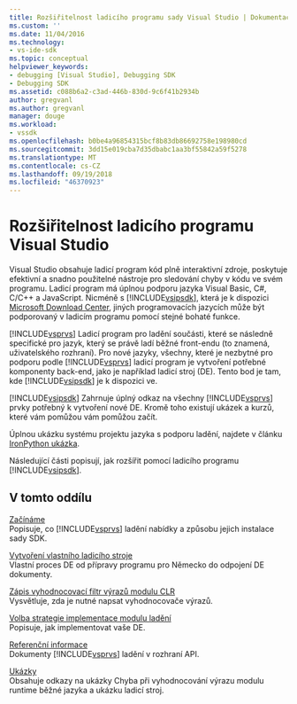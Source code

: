 ```yaml
---
title: Rozšiřitelnost ladicího programu sady Visual Studio | Dokumentace Microsoftu
ms.custom: ''
ms.date: 11/04/2016
ms.technology:
- vs-ide-sdk
ms.topic: conceptual
helpviewer_keywords:
- debugging [Visual Studio], Debugging SDK
- Debugging SDK
ms.assetid: c088b6a2-c3ad-446b-830d-9c6f41b2934b
author: gregvanl
ms.author: gregvanl
manager: douge
ms.workload:
- vssdk
ms.openlocfilehash: b0be4a96854315bcf8b83db86692758e198980cd
ms.sourcegitcommit: 3dd15e019cba7d35dbabc1aa3bf55842a59f5278
ms.translationtype: MT
ms.contentlocale: cs-CZ
ms.lasthandoff: 09/19/2018
ms.locfileid: "46370923"
---
```

# <a name="visual-studio-debugger-extensibility"></a>Rozšiřitelnost ladicího programu Visual Studio
Visual Studio obsahuje ladicí program kód plně interaktivní zdroje, poskytuje efektivní a snadno použitelné nástroje pro sledování chyby v kódu ve svém programu. Ladicí program má úplnou podporu jazyka Visual Basic, C#, C/C++ a JavaScript. Nicméně s [!INCLUDE[vsipsdk](../../extensibility/includes/vsipsdk_md.md)], která je k dispozici [Microsoft Download Center](http://go.microsoft.com/fwlink/?LinkId=214453), jiných programovacích jazycích může být podporovaný v ladicím programu pomocí stejné bohaté funkce.  
  
 [!INCLUDE[vsprvs](../../code-quality/includes/vsprvs_md.md)] Ladicí program pro ladění součásti, které se následně specifické pro jazyk, který se právě ladí běžné front-endu (to znamená, uživatelského rozhraní). Pro nové jazyky, všechny, které je nezbytné pro podporu podle [!INCLUDE[vsprvs](../../code-quality/includes/vsprvs_md.md)] ladicí program je vytvoření potřebné komponenty back-end, jako je například ladicí stroj (DE). Tento bod je tam, kde [!INCLUDE[vsipsdk](../../extensibility/includes/vsipsdk_md.md)] je k dispozici ve.  
  
 [!INCLUDE[vsipsdk](../../extensibility/includes/vsipsdk_md.md)] Zahrnuje úplný odkaz na všechny [!INCLUDE[vsprvs](../../code-quality/includes/vsprvs_md.md)] prvky potřebný k vytvoření nové DE. Kromě toho existují ukázek a kurzů, které vám pomůžou vám pomůžou začít.  
  
 Úplnou ukázku systému projektu jazyka s podporu ladění, najdete v článku [IronPython ukázka](https://www.microsoft.com/download/details.aspx?id=55984).  
  
 Následující části popisují, jak rozšířit pomocí ladicího programu [!INCLUDE[vsipsdk](../../extensibility/includes/vsipsdk_md.md)].  
  
## <a name="in-this-section"></a>V tomto oddílu  
 [Začínáme](../../extensibility/debugger/getting-started-with-debugger-extensibility.md)  
 Popisuje, co [!INCLUDE[vsprvs](../../code-quality/includes/vsprvs_md.md)] ladění nabídky a způsobu jejich instalace sady SDK.  
  
 [Vytvoření vlastního ladicího stroje](../../extensibility/debugger/creating-a-custom-debug-engine.md)  
 Vlastní proces DE od přípravy programu pro Německo do odpojení DE dokumenty.  
  
 [Zápis vyhodnocovací filtr výrazů modulu CLR](../../extensibility/debugger/writing-a-common-language-runtime-expression-evaluator.md)  
 Vysvětluje, zda je nutné napsat vyhodnocovače výrazů.  
  
 [Volba strategie implementace modulu ladění](../../extensibility/debugger/choosing-a-debug-engine-implementation-strategy.md)  
 Popisuje, jak implementovat vaše DE.  
  
 [Referenční informace](../../extensibility/debugger/reference/reference-visual-studio-debugging-apis.md)  
 Dokumenty [!INCLUDE[vsprvs](../../code-quality/includes/vsprvs_md.md)] ladění v rozhraní API.  
  
 [Ukázky](../../extensibility/debugger/visual-studio-debugging-samples.md)  
 Obsahuje odkazy na ukázky Chyba při vyhodnocování výrazu modulu runtime běžné jazyka a ukázku ladicí stroj.
